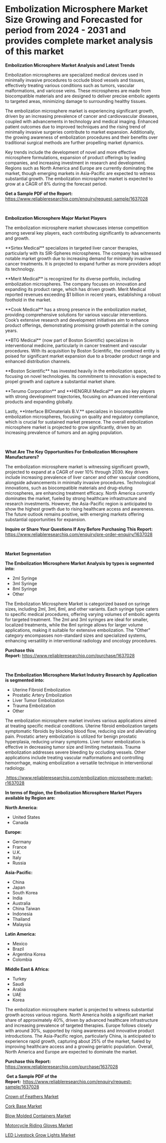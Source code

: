 <p><h1>Embolization Microsphere Market Size Growing and Forecasted for period from 2024 - 2031 and provides complete market analysis of this market</h1></p><p><strong>Embolization Microsphere Market Analysis and Latest Trends</strong></p>
<p><p>Embolization microspheres are specialized medical devices used in minimally invasive procedures to occlude blood vessels and tissues, effectively treating various conditions such as tumors, vascular malformations, and varicose veins. These microspheres are made from biocompatible materials and are designed to deliver precise embolic agents to targeted areas, minimizing damage to surrounding healthy tissues.</p><p>The embolization microsphere market is experiencing significant growth, driven by an increasing prevalence of cancer and cardiovascular diseases, coupled with advancements in technology and medical imaging. Enhanced patient outcomes due to improved techniques and the rising trend of minimally invasive surgeries contribute to market expansion. Additionally, the growing awareness of embolization procedures and their benefits over traditional surgical methods are further propelling market dynamics.</p><p>Key trends include the development of novel and more effective microsphere formulations, expansion of product offerings by leading companies, and increasing investment in research and development. Regions such as North America and Europe are currently dominating the market, though emerging markets in Asia-Pacific are expected to witness substantial growth. The embolization microsphere market is expected to grow at a CAGR of 8% during the forecast period.</p></p>
<p><strong>Get a Sample PDF of the Report:&nbsp;</strong> <a href="https://www.reliableresearchiq.com/enquiry/request-sample/1637028">https://www.reliableresearchiq.com/enquiry/request-sample/1637028</a></p>
<p>&nbsp;</p>
<p><strong>Embolization Microsphere Major Market Players</strong></p>
<p><p>The embolization microsphere market showcases intense competition among several key players, each contributing significantly to advancements and growth. </p><p>**Sirtex Medical** specializes in targeted liver cancer therapies, particularly with its SIR-Spheres microspheres. The company has witnessed notable market growth due to increasing demand for minimally invasive cancer treatments. It is projected to expand further as more providers adopt its technology.</p><p>**Merit Medical** is recognized for its diverse portfolio, including embolization microspheres. The company focuses on innovation and expanding its product range, which has driven growth. Merit Medical reported revenues exceeding $1 billion in recent years, establishing a robust foothold in the market.</p><p>**Cook Medical** has a strong presence in the embolization market, providing comprehensive solutions for various vascular interventions. Cook’s extensive research and development initiatives aim to enhance product offerings, demonstrating promising growth potential in the coming years.</p><p>**BTG Medical** (now part of Boston Scientific) specializes in interventional medicine, particularly in cancer treatment and vascular procedures. With its acquisition by Boston Scientific, the combined entity is poised for significant market expansion due to a broader product range and enhanced distribution channels.</p><p>**Boston Scientific** has invested heavily in the embolization space, focusing on novel technologies. Its commitment to innovation is expected to propel growth and capture a substantial market share.</p><p>**Terumo Corporation** and **HENGRUI Medical** are also key players with strong development trajectories, focusing on advanced interventional products and expanding globally.</p><p>Lastly, **Interface BIOmaterials B.V.** specializes in biocompatible embolization microspheres, focusing on quality and regulatory compliance, which is crucial for sustained market presence. The overall embolization microsphere market is projected to grow significantly, driven by an increasing prevalence of tumors and an aging population.</p></p>
<p>&nbsp;</p>
<p><strong>What Are The Key Opportunities For Embolization Microsphere Manufacturers?</strong></p>
<p><p>The embolization microsphere market is witnessing significant growth, projected to expand at a CAGR of over 10% through 2030. Key drivers include increasing prevalence of liver cancer and other vascular conditions, alongside advancements in minimally invasive procedures. Technological innovations, such as biocompatible materials and drug-eluting microspheres, are enhancing treatment efficacy. North America currently dominates the market, fueled by strong healthcare infrastructure and research investments. However, the Asia-Pacific region is anticipated to show the highest growth due to rising healthcare access and awareness. The future outlook remains positive, with emerging markets offering substantial opportunities for expansion.</p></p>
<p><strong>Inquire or Share Your Questions If Any Before Purchasing This Report:</strong> <a href="https://www.reliableresearchiq.com/enquiry/pre-order-enquiry/1637028">https://www.reliableresearchiq.com/enquiry/pre-order-enquiry/1637028</a></p>
<p>&nbsp;</p>
<p><strong>Market Segmentation</strong></p>
<p><strong>The Embolization Microsphere Market Analysis by types is segmented into:</strong></p>
<p><ul><li>2ml Syringe</li><li>3ml Syringe</li><li>8ml Syringe</li><li>Other</li></ul></p>
<p><p>The Embolization Microsphere Market is categorized based on syringe sizes, including 2ml, 3ml, 8ml, and other variants. Each syringe type caters to specific medical procedures, offering varying volumes of embolic agents for targeted treatment. The 2ml and 3ml syringes are ideal for smaller, localized treatments, while the 8ml syringe allows for larger volume applications, making it suitable for extensive embolization. The "Other" category encompasses non-standard sizes and specialized systems, enhancing versatility in interventional radiology and oncology procedures.</p></p>
<p><strong>Purchase this Report:&nbsp;</strong><a href="https://www.reliableresearchiq.com/purchase/1637028">https://www.reliableresearchiq.com/purchase/1637028</a></p>
<p>&nbsp;</p>
<p><strong>The Embolization Microsphere Market Industry Research by Application is segmented into:</strong></p>
<p><ul><li>Uterine Fibroid Embolization</li><li>Prostatic Artery Embolization</li><li>Liver Tumor Embolization</li><li>Trauma Embolization</li><li>Other</li></ul></p>
<p><p>The embolization microsphere market involves various applications aimed at treating specific medical conditions. Uterine fibroid embolization targets symptomatic fibroids by blocking blood flow, reducing size and alleviating pain. Prostatic artery embolization is utilized for benign prostatic hyperplasia, reducing urinary symptoms. Liver tumor embolization is effective in decreasing tumor size and limiting metastasis. Trauma embolization addresses severe bleeding by occluding vessels. Other applications include treating vascular malformations and controlling hemorrhage, making embolization a versatile technique in interventional radiology.</p></p>
<p><a href="https://www.reliableresearchiq.com/embolization-microsphere-market-r1637028">&nbsp;https://www.reliableresearchiq.com/embolization-microsphere-market-r1637028</a></p>
<p><strong>In terms of Region, the Embolization Microsphere Market Players available by Region are:</strong></p>
<p>
    <p> <strong> North America: </strong>
        <ul>
            <li>United States</li>
            <li>Canada</li>
        </ul>
        </p> 
    <p> <strong> Europe: </strong>
        <ul>
            <li>Germany</li>
            <li>France</li>
            <li>U.K.</li>
            <li>Italy</li>
            <li>Russia</li>
        </ul>
        </p> 
    <p> <strong> Asia-Pacific: </strong>
        <ul>
            <li>China</li>
            <li>Japan</li>
            <li>South Korea</li>
            <li>India</li>
            <li>Australia</li>
            <li>China Taiwan</li>
            <li>Indonesia</li>
            <li>Thailand</li>
            <li>Malaysia</li>
        </ul>
        </p> 
    <p> <strong> Latin America: </strong>
        <ul>
            <li>Mexico</li>
            <li>Brazil</li>
            <li>Argentina Korea</li>
            <li>Colombia</li>
        </ul>
        </p> 
    <p> <strong> Middle East & Africa: </strong>
        <ul>
            <li>Turkey</li>
            <li>Saudi</li>
            <li>Arabia</li>
            <li>UAE</li>
            <li>Korea</li>
        </ul>
    </p>
    </p>
<p><p>The embolization microsphere market is projected to witness substantial growth across various regions. North America holds a significant market share of approximately 40%, driven by advanced healthcare infrastructure and increasing prevalence of targeted therapies. Europe follows closely with around 30%, supported by rising awareness and innovative product introductions. The Asia-Pacific region, particularly China, is anticipated to experience rapid growth, capturing about 25% of the market, fueled by improving healthcare access and a growing geriatric population. Overall, North America and Europe are expected to dominate the market.</p></p>
<p><strong>Purchase this Report: </strong><a href="https://www.reliableresearchiq.com/purchase/1637028">https://www.reliableresearchiq.com/purchase/1637028</a></p>
<p>&nbsp;<strong>Get a Sample PDF of the Report:&nbsp;&nbsp;</strong><a href="https://www.reliableresearchiq.com/enquiry/request-sample/1637028">https://www.reliableresearchiq.com/enquiry/request-sample/1637028</a></p>
<p><strong></strong></p>
<p><p><a href="https://issuu.com/reportprime-2/docs/crown-of-feathers-market-size-2030._3fc74a2ee3cabc">Crown of Feathers Market</a></p><p><a href="https://issuu.com/reportprime-2/docs/cork-base-market-size-2030.pptx_4f2851dcf6ef4c">Cork Base Market</a></p><p><a href="https://www.linkedin.com/pulse/how-regional-markets-adapting-blow-molded-containers-market-8tq0e?trackingId=hrQpmum4R7mSzIsu95GkLA%3D%3D">Blow Molded Containers Market</a></p><p><a href="https://www.linkedin.com/pulse/mapping-motorcycle-riding-gloves-market-trends-challenges-breakthroughs-myskc?trackingId=U86V8zisShOL1xSDCD5OJA%3D%3D">Motorcycle Riding Gloves Market</a></p><p><a href="https://medium.com/@ruffinrobert/how-the-led-livestock-grow-lights-market-is-changing-from-2024-to-2031-4313b83722a0?postPublishedType=repub">LED Livestock Grow Lights Market</a></p></p>